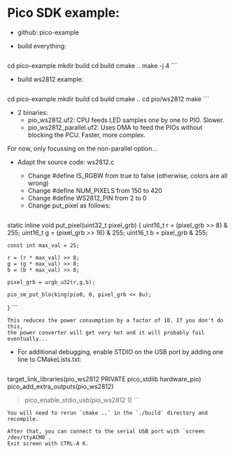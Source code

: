 
# Pico SDK example:

* github: pico-example
* build everything:

    ```sh
cd pico-example
mkdir build
cd build
cmake ..
make -j 4
    ```

* build ws2812 example:

    ```sh
cd pico-example
mkdir build
cd build
cmake ..
cd pio/ws2812
make
    ```

* 2 binaries: 
    * pio_ws2812.uf2: CPU feeds LED samples one by one to PIO. Slower.
    * pio_ws2812_parallel.uf2: Uses DMA to feed the PIOs without blocking the PCU. Faster, more complex.

For now, only focussing on the non-parallel option...

* Adapt the source code: ws2812.c

    * Change #define IS_RGBW from true to false (otherwise, colors are all wrong)
    * Change #define NUM_PIXELS from 150 to 420
    * Change #define WS2812_PIN from 2 to  0
    * Change put_pixel as follows:

    ```c
static inline void put_pixel(uint32_t pixel_grb) {
    uint16_t r = (pixel_grb >> 8) & 255;
    uint16_t g = (pixel_grb >> 16) & 255;
    uint16_t b = pixel_grb & 255;

    const int max_val = 25;

    r = (r * max_val) >> 8;
    g = (g * max_val) >> 8;
    b = (b * max_val) >> 8;

    pixel_grb = urgb_u32(r,g,b);

    pio_sm_put_blocking(pio0, 0, pixel_grb << 8u);
}
    ```

    This reduces the power consumption by a factor of 10. If you don't do this, 
    the power converter will get very hot and it will probably fail eventually...

* For additional debugging, enable STDIO on the USB port by adding one line to
  CMakeLists.txt:

    ```
target_link_libraries(pio_ws2812 PRIVATE pico_stdlib hardware_pio)
pico_add_extra_outputs(pio_ws2812)
>pico_enable_stdio_usb(pio_ws2812 1)
    ```

    You will need to rerun `cmake ..` in the `./build` directory and recompile.
    
    After that, you can connect to the serial USB port with `screen /dev/ttyACM0`.
    Exit screen with CTRL-A K.  


